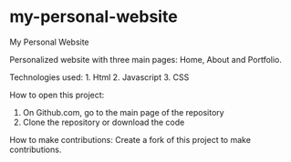 # my-personal-website
My Personal Website

Personalized website with three main pages: Home, About and Portfolio. 

Technologies used:
    1. Html
    2. Javascript
    3. CSS

How to open this project:

1. On Github.com, go to the main page of the repository
2. Clone the repository or download the code 


How to make contributions: 
Create a fork of this project to make contributions. 
